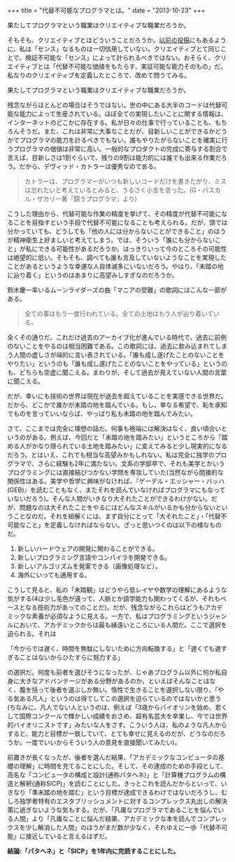 +++
title = "代替不可能なプログラマとは。"
date = "2013-10-23"
+++

果たしてプログラマという職業はクリエイティブな職業だろうか。

そもそも、クリエイティブとはどういうことだろうか。[以前の投稿][]にもあるように、私は「センス」なるものは一切信用していない。クリエイティブとて同じことで、検証不可能な「センス」によって計られるべきではない。おそらく、クリエイティブとは「代替不可能な価値をもたらす、実証可能な能力そのもの」だ。私なりのクリエイティブを定義したところで、改めて問うてみる。

果たしてプログラマという職業はクリエイティブな職業だろうか。

残念ながらほとんどの場合はそうではない。世の中にある大半のコードは代替可能な能力によって生産されている。ほぼ全ての実現したいことに関する情報は、インターネットのどこかに存在する。私が日々の仕事で行っていることも、もちろんそうだ。また、これは非常に大事なことだが、目新しいことができるかどうかでプログラマの能力を計るべきでもない。誰もやりたがらないことを確実に行うプログラマの価値は非常に高い。一般的なプロダクトの完成に寄与する割合で言えば、目新しさは1割ぐらいで、残りの9割は能力的には誰でも出来る作業だろう。だから、デヴィッド・カトラーは優秀なのである。

> カトラーは、プログラマーがいつも新しいコードだけを書きたがり、ミスは忘れたいと考えているとみると、うるさく小言を言った。(G・パスカル・ザカリー著『闘うプログラマ』より)

こうした理由から、代替可能な作業の精度を挙げて、その精度が代替不可能になることを目指すという手段で代替不可能になることも考えられる。だが、頭では分かっていても、どうしても「他の人には分からないことができること」のほうが精神衛生上好ましいと考えてしまう。では、そういう「誰にも分からないこと」が私にできる可能性があるだろうか。はっきりいって今のところその可能性は絶望的に低い。そもそも、調べても誰も言及していないようなことを実現したことがあるというような幸運な人自体滅多にいないだろう。やはり、「未踏の地に辿り着く」というのはあまりに高望みしすぎなのだろうか。

鈴木慶一率いるムーンライダーズの曲「マニアの受難」の歌詞にはこんな一節がある。

> 全ての事はもう一度行われている。全ての土地はもう人が辿り着いている。

全くその通りだ。これだけ過去のアーカイブ化が進んでいる時代で、過去に前例のないことをやるのは相当困難である。この歌詞には、過去に飲み込まれてしまう人間の虚しさが端的に言い表されている。「誰も成し遂げたことのないことをやりたい」というのも「誰も成し遂げたことのないことをやっている」というのも、どちらも空虚に聞こえる。まわりが、そして過去が見えていない人間の言葉に聞こえる。

だが、幸いにも技術の世界は現在が過去を超えていることを実感できる世界だ。だから、どこかで誰かが未踏の地を踏んでいる。もし、単なる希望で、恥を承知でものを言っていいならば、やっぱり私も未踏の地を踏んでみたい。

さて、ここまでは完全に理想の話だ。何事も極端には解決はなく、良い頃合いというのがある。例えば、今回だと「未踏の地を踏みたい」というところから「踏める人がかなり限られている土地を踏みたい」に変えてみると少し現実的になるだろう。とはいえ、これでも相当な高望みかもしれない。私は完全に独学のプログラマで、さらに経験も2年に満たない。文系の学部卒で、それも美学とかいうプログラミングには直接結びつかない学問を専攻していた(当然ながら間接的な関係性はある。美学や哲学に興味がなければ、『ゲーデル・エッシャー・バッハ(GEB)』を読むこともなく、またそれを読んでいなければプログラマにもなっていないだろう)。そんな人間がいきなり大それたことができるわけがない。だが、問題なのは大それたことをやるにはどんなスキルがいるかも分からないということなのだ。それを紐解くには、まず自分にとって「大それたこと」・「代替不可能なこと」を定義しなければならない。ざっと思いつくのは以下の様なものだ。

1.  新しいハードウェアの開発に関わることができる。
2.  新しいプログラミング言語やコンパイラを開発できる。
3.  新しいアルゴリズムを発案できる（画像処理など）。
4.  海外にいっても通用する。

こうして見ると、私の「未踏観」はどうやら低レイヤや数学の理解にあるような気がする(4は少し毛色が違って、人脈とか語学能力も関わってくるが、それもベースとなる技術力があってのことだ)。だが、残念ながらこれらはどうもアカデミックな素養が必須なように見える。一方で、私はプログラミングというジャンルにおいて、アカデミックからは最も縁遠いところにいる人間だ。ここで選択を迫られる。それは

「今からでは遅く、時間を無駄にしないために方向転換する」と「遅くても遅すぎることはないからひたすらに努力する」

の選択だ。何度も前者を選びそうになったが、じゃあプログラム以外に何か私自身に大きなアドバンテージがある分野があるのか、といえばそんなことはなく、腹を括って後者を選ぶしか無い。惰性で生きることを選択しない限り、「やる気ある凡人」というのは得てしてこの選択を迫らているのではないかと思う(ちなみに、凡人でない人というのは、例えば「3歳からバイオリンを始め、若くして国際コンクールで輝かしい成績をおさめ、超有名芸大を卒業し、今では世界的バイオリニストです」みたいな人をさす。こういう人は、私のような凡人からすると、能力と目標が一致していて、とても幸せに見えるのだが、どうなのだろうか。一度でいいからそういう人の意見を直接聞いてみたい)。

前置きが長くなったが、後者を選んだ結果、「アカデミックなコンピュータの基礎の理解」に時間を充てることにした。そして、その達成のための手段として、高名な「コンピュータの構成と設計(通称パタヘネ)」と「計算機プログラムの構造と解釈(通称SICP)」を読むことにした。きっとこれを読んだからといって、いきなり「準未踏の地を踏む」という目標が達成できるわけではないだろうし、むしろ独学者特有のエスタブリッシュメントに対するコンプレックス丸出しの解決策に過ぎないような気もする。だが、「凡庸なプログラマであることを悩んでいる人間」より「凡庸なことに悩んだ結果、アカデミックな本を読んでコンプレックスを少し解消した人間」のほうがまだ数が少なく、それゆえに一歩「代替不可能」に接近していると言えるはずだ。

**結論:「パタヘネ」と「SICP」を1年内に完読することにした。**

 [以前の投稿]: http://yuseinishiyama.com/posts/2013/06/17/about-scenece/
